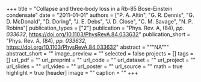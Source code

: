 +++
title = "Collapse and three-body loss in a Rb-85 Bose-Einstein condensate"
date = "2011-01-01"
authors = ["P. A. Altin", "G. R. Dennis", "G. D. McDonald", "D. Doring", "J. E. Debs", "J. D. Close", "C. M. Savage", "N. P. Robins"]
publication_types = ["2"]
publication = "Phys. Rev. A, (84), _pp. 033632_, https://doi.org/10.1103/PhysRevA.84.033632"
publication_short = "Phys. Rev. A, (84), _pp. 033632_, https://doi.org/10.1103/PhysRevA.84.033632"
abstract = """NA"""
abstract_short = ""
image_preview = ""
selected = false
projects = []
tags = []
url_pdf = ""
url_preprint = ""
url_code = ""
url_dataset = ""
url_project = ""
url_slides = ""
url_video = ""
url_poster = ""
url_source = ""
math = true
highlight = true
[header]
image = ""
caption = ""
+++
